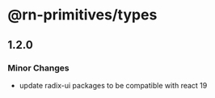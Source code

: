 # @rn-primitives/types

## 1.2.0

### Minor Changes

- update radix-ui packages to be compatible with react 19
